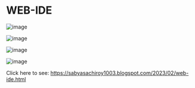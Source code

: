 # WEB-IDE

![image](https://user-images.githubusercontent.com/110336884/218525329-face123a-564f-4dee-84ce-49c7aa8021a9.png)

![image](https://user-images.githubusercontent.com/110336884/218525727-ef3dcb38-48fe-4839-ad59-ffcbec85eba6.png)


![image](https://user-images.githubusercontent.com/110336884/218526133-bdce04b6-eedd-443c-9000-cfcb10e462a1.png)


![image](https://user-images.githubusercontent.com/110336884/218526698-c4d29fef-21ba-4b60-a5a3-716d315fc4fd.png)



Click here to see: <a href="LIVE WEB IDE">https://sabyasachiroy1003.blogspot.com/2023/02/web-ide.html</a>
